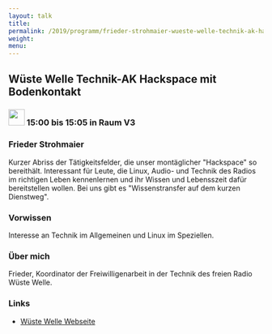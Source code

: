 ```yaml
---
layout: talk
title:
permalink: /2019/programm/frieder-strohmaier-wueste-welle-technik-ak-hackspace-mit-bodenkontakt/
weight:
menu:
---
```

## Wüste Welle Technik-AK Hackspace mit Bodenkontakt

### <img height = "32" src="../../../images/lightning.svg"> 15:00 bis 15:05 in Raum V3

### Frieder Strohmaier

Kurzer Abriss der Tätigkeitsfelder, die unser montäglicher "Hackspace" so bereithält. Interessant für Leute, die Linux,  Audio- und Technik des Radios im richtigen Leben kennenlernen und ihr Wissen und Lebensszeit dafür bereitstellen wollen. Bei uns gibt es "Wissenstransfer auf dem kurzen Dienstweg".

### Vorwissen

Interesse an Technik im Allgemeinen und Linux im Speziellen.

### Über mich

Frieder, Koordinator der Freiwilligenarbeit in der Technik des freien Radio Wüste Welle.

### Links

- <a href="https://www.wueste-welle.de/" target="_blank">Wüste Welle Webseite</a>